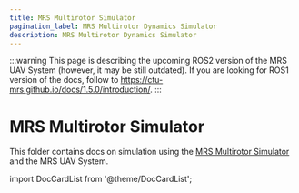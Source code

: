 ```yaml
---
title: MRS Multirotor Simulator
pagination_label: MRS Multirotor Dynamics Simulator
description: MRS Multirotor Dynamics Simulator
---
```


:::warning
This page is describing the upcoming ROS2 version of the MRS UAV System (however, it may be still outdated). If you are looking for ROS1 version of the docs, follow to https://ctu-mrs.github.io/docs/1.5.0/introduction/.
:::

# MRS Multirotor Simulator

This folder contains docs on simulation using the [MRS Multirotor Simulator](https://github.com/ctu-mrs/mrs_multirotor_simulator/tree/ros2) and the MRS UAV System.

import DocCardList from '@theme/DocCardList';

<DocCardList />
